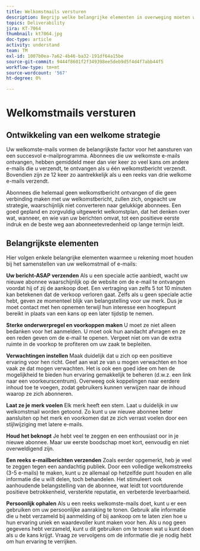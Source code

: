 ```yaml
---
title: Welkomstmails versturen
description: Begrijp welke belangrijke elementen in overweging moeten worden genomen wanneer het bouwen van uw welkome e-mails.
topics: Deliverability
jira: KT-7064
thumbnail: kt7064.jpg
doc-type: article
activity: understand
team: TM
exl-id: 1007b0ea-7a62-4b46-ba32-191df64a15be
source-git-commit: 9444f8601f2f349398ee5deb9d5f4d4f7abb44f5
workflow-type: tm+mt
source-wordcount: '567'
ht-degree: 0%

---
```


# Welkomstmails versturen

## Ontwikkeling van een welkome strategie

Uw welkomste-mails vormen de belangrijkste factor voor het aansturen van een succesvol e-mailprogramma. Abonnees die uw welkomste e-mails ontvangen, hebben gemiddeld meer dan vier keer zo veel kans om andere e-mails die u verzendt, te ontvangen als u één welkomstbericht verzendt. Bovendien zijn ze 12 keer zo aantrekkelijk als u een reeks van drie welkome e-mails verzendt.

Abonnees die helemaal geen welkomstbericht ontvangen of die geen verbinding maken met uw welkomstbericht, zullen zich, ongeacht uw strategie, waarschijnlijk niet converteren naar gelukkige abonnees. Een goed gepland en zorgvuldig uitgewerkt welkomstplan, dat het denken over wat, wanneer, en wie van uw berichten omvat, tot een positieve eerste indruk en de beste weg aan abonneetevredenheid op lange termijn leidt.

## Belangrijkste elementen

Hier volgen enkele belangrijke elementen waarmee u rekening moet houden bij het samenstellen van uw welkomstmail of e-mails:

**Uw bericht-ASAP verzenden**
Als u een speciale actie aanbiedt, wacht uw nieuwe abonnee waarschijnlijk op de website om de e-mail te ontvangen voordat hij of zij de aankoop doet. Een vertraging van zelfs 5 tot 10 minuten kan betekenen dat de verkoop verloren gaat. Zelfs als u geen speciale actie hebt, geven ze momenteel blijk van belangstelling voor uw merk. Dus je moet contact met hen opnemen terwijl hun interesse een hoogtepunt bereikt in plaats van een kans op een later tijdstip te nemen.

**Sterke onderwerpregel en voorkoppen maken**
U moet ze niet alleen bedanken voor het aanmelden. U moet ook hun aandacht afvragen en ze een reden geven om de e-mail te openen. Vergeet niet om van de extra ruimte in de voorkop te profiteren om uw zaak te bepleiten.

**Verwachtingen instellen**
Maak duidelijk dat u zich op een positieve ervaring voor hen richt. Geef aan wat ze van u mogen verwachten en hoe vaak ze dat mogen verwachten. Het is ook een goed idee om hen de mogelijkheid te bieden hun ervaring gemakkelijk te beheren (d.w.z. een link naar een voorkeurscentrum). Overweeg ook koppelingen naar eerdere inhoud toe te voegen, zodat gebruikers kunnen verwijzen naar de inhoud waarop ze zich abonneren.

**Laat ze je merk voelen**
Elk merk heeft een stem. Laat u duidelijk in uw welkomstmail worden getoond. Zo kunt u uw nieuwe abonnee beter aansluiten op het merk en voorkomen dat ze zich verrast voelen door een stijlwijziging met latere e-mails.

**Houd het beknopt**
Je hebt veel te zeggen en een enthousiast oor in je nieuwe abonnee. Maar uw eerste boodschap moet kort, eenvoudig en niet overweldigend zijn.

**Een reeks e-mailberichten verzenden**
Zoals eerder opgemerkt, heb je veel te zeggen tegen een aandachtig publiek. Door een volledige welkomstreeks (3-5 e-mails) te maken, kunt u ze allemaal op hetzelfde punt houden en alle informatie die u wilt delen, toch behandelen. Het stimuleert ook aanhoudende belangstelling van de abonnee, wat leidt tot voortdurende positieve betrokkenheid, versterkte reputatie, en verbeterde leverbaarheid.

**Persoonlijk ophalen**
Als u een reeks welkomste-mails doet, kunt u er een gebruiken om uw persoonlijke aanraking te tonen. Gebruik alle informatie die u hebt verzameld bij aanmelding of bij aankoop om te laten zien hoe u hun ervaring uniek en waardevoller kunt maken voor hen. Als u nog geen gegevens hebt verzameld, kunt u dit gebruiken om te tonen wat u kunt doen als u de kans krijgt. Vraag ze vervolgens om de informatie die je nodig hebt om hun ervaring te verrijken.
